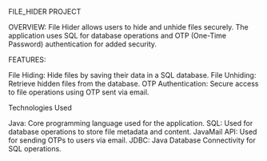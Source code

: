 FILE_HIDER PROJECT


OVERVIEW:
File Hider allows users to hide and unhide files securely. The application uses SQL for database operations and OTP (One-Time Password) authentication for added security.

FEATURES:

File Hiding: Hide files by saving their data in a SQL database.
File Unhiding: Retrieve hidden files from the database.
OTP Authentication: Secure access to file operations using OTP sent via email.

Technologies Used

Java: Core programming language used for the application.
SQL: Used for database operations to store file metadata and content.
JavaMail API: Used for sending OTPs to users via email.
JDBC: Java Database Connectivity for SQL operations.
